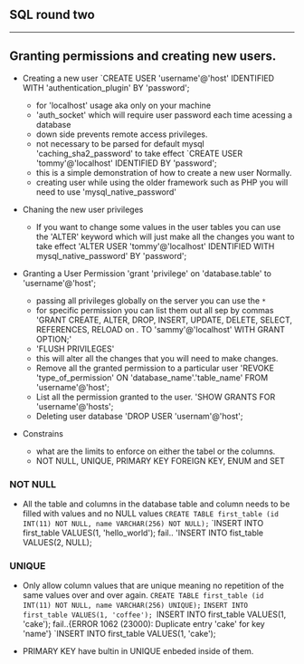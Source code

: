 ## SQL round two
---

## Granting permissions and creating new users.
* Creating a new user
	`CREATE USER 'username'@'host' IDENTIFIED WITH 'authentication_plugin' BY 'password';
	- for 'localhost' usage aka only on your machine
	- 'auth_socket' which will require user password each time acessing a database
	- down side prevents remote access privileges.
	- not necessary to be parsed for default mysql 'caching_sha2_password' to take effect
	`CREATE USER 'tommy'@'localhost' IDENTIFIED BY 'password';
	- this is a simple demonstration of how to create a new user Normally.
	- creating user while using the older framework such as PHP you will need to use 'mysql_native_password'
* Chaning the new user privileges
	- If you want to change some values in the user tables you can use the 'ALTER' keyword which will just make all the changes you want to take effect
	'ALTER USER 'tommy'@'localhost' IDENTIFIED WITH mysql_native_password' BY 'password';

* Granting a User Permission
	'grant 'privilege' on 'database.table' to 'username'@'host';
	- passing all privileges globally on the server you can use the `*`
	- for specific permission you can list them out all sep by commas
	'GRANT CREATE, ALTER, DROP, INSERT, UPDATE, DELETE, SELECT, REFERENCES, RELOAD on *.* TO 'sammy'@'localhost' WITH GRANT OPTION;'
	- 'FLUSH PRIVILEGES'
	- this will alter all the changes that you will need to make changes.
	- Remove all the granted permission to a particular user
		'REVOKE 'type_of_permission' ON 'database_name'.'table_name' FROM 'username'@'host';
	- List all the permission granted to the user.
		'SHOW GRANTS FOR 'username'@'hosts';
	- Deleting user database
		'DROP USER 'usernam'@'host';

* Constrains
	- what are the limits to enforce on either the tabel or the columns.
	- NOT NULL, UNIQUE, PRIMARY KEY FOREIGN KEY, ENUM and SET


### NOT NULL
- All the table and columns in the database table and column needs to be filled with values and no NULL values
	`CREATE TABLE first_table (id INT(11) NOT NULL, name VARCHAR(256) NOT NULL);`
	`INSERT INTO first_table VALUES(1, 'hello_world');
	fail..
	'INSERT INTO fist_table VALUES(2, NULL);

### UNIQUE
- Only allow column values that are unique meaning no repetition of the same values over and over again.
	`CREATE TABLE first_table (id INT(11) NOT NULL, name VARCHAR(256) UNIQUE);`
	`INSERT INTO first_table VALUES(1, 'coffee');
	`INSERT INTO first_table VALUES(1, 'cake');
	fail..{ERROR 1062 (23000): Duplicate entry 'cake' for key 'name'}
	`INSERT INTO first_table VALUES(1, 'cake');

- PRIMARY KEY have bultin in UNIQUE enbeded inside of them.

